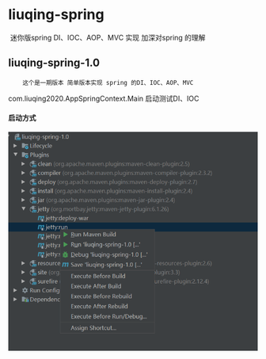 # liuqing-spring

​	迷你版spring DI、IOC、AOP、MVC 实现 加深对spring 的理解





##  liuqing-spring-1.0

  		这个是一期版本 简单版本实现 spring 的DI、IOC、AOP、MVC 



com.liuqing2020.AppSpringContext.Main  启动测试DI、IOC



#### 启动方式

![20200604162821](20200604162821.png)